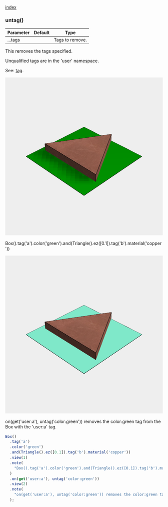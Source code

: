 [index](../../nb/api/index.md)
### untag()
Parameter|Default|Type
---|---|---
...tags||Tags to remove.

This removes the tags specified.

Unqualified tags are in the 'user' namespace.

See: [tag](../../nb/api/tag.md).

![Image](untag.md.$2_1.png)

Box().tag('a').color('green').and(Triangle().ez([0.1]).tag('b').material('copper'))

![Image](untag.md.$2_2.png)

on(get('user:a'), untag('color:green')) removes the color:green tag from the Box with the 'user:a' tag.

```JavaScript
Box()
  .tag('a')
  .color('green')
  .and(Triangle().ez([0.1]).tag('b').material('copper'))
  .view(1)
  .note(
    "Box().tag('a').color('green').and(Triangle().ez([0.1]).tag('b').material('copper'))"
  )
  .on(get('user:a'), untag('color:green'))
  .view(2)
  .note(
    "on(get('user:a'), untag('color:green')) removes the color:green tag from the Box with the 'user:a' tag."
  );
```
